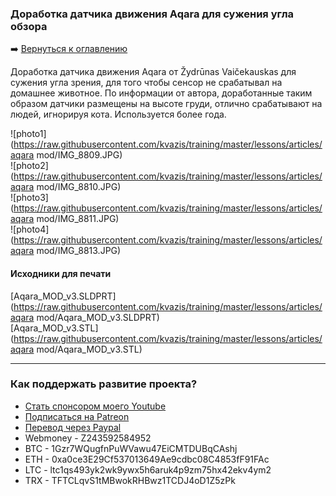 ### Доработка датчика движения Aqara для сужения угла обзора     

:arrow_right: [Вернуться к оглавлению](https://github.com/kvazis/training/tree/master/lessons/articles/articles)    

Доработка датчика движения Aqara от Žydrūnas Vaičekauskas для сужения угла зрения, для того чтобы сенсор не срабатывал на домашнее животное. По информации от автора, доработанные таким образом датчики размещены на высоте груди, отлично срабатывают на людей, игнорируя кота. Используется более года.

![photo1](https://raw.githubusercontent.com/kvazis/training/master/lessons/articles/aqara mod/IMG_8809.JPG)    
![photo2](https://raw.githubusercontent.com/kvazis/training/master/lessons/articles/aqara mod/IMG_8810.JPG)    
![photo3](https://raw.githubusercontent.com/kvazis/training/master/lessons/articles/aqara mod/IMG_8811.JPG)    
![photo4](https://raw.githubusercontent.com/kvazis/training/master/lessons/articles/aqara mod/IMG_8813.JPG)    

#### Исходники для печати    
[Aqara_MOD_v3.SLDPRT](https://raw.githubusercontent.com/kvazis/training/master/lessons/articles/aqara mod/Aqara_MOD_v3.SLDPRT)    
[Aqara_MOD_v3.STL](https://raw.githubusercontent.com/kvazis/training/master/lessons/articles/aqara mod/Aqara_MOD_v3.STL)    

____
### Как поддержать развитие проекта?
* [Стать спонсором моего Youtube](http://kvazis.link/sponsorship)
* [Подписаться на Patreon](http://kvazis.link/patreon)
* [Перевод через Paypal](http://kvazis.link/paypal)
* Webmoney - Z243592584952
* BTC - 1Gzr7WQugfnPuWVawu47EiCMTDUBqCAshj
* ETH - 0xa0ce3E29Cf537013649Ae9cdbc08C4853fF91FAc
* LTC - ltc1qs493yk2wk9ywx5h6aruk4p9zm75hx42ekv4ym2
* TRX - TFTCLqvS1tMBwokRHBwz1TCDJ4oD1Z5zPk